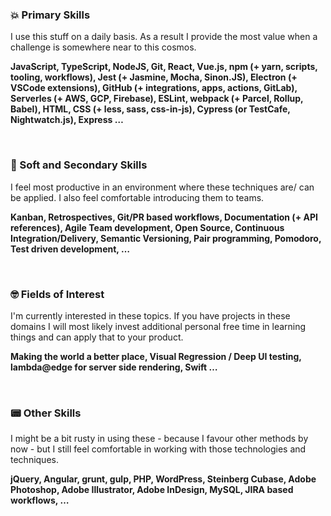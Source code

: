 
### 💥 Primary Skills

I use this stuff on a daily basis. As a result I provide the most value when a challenge is somewhere near to this cosmos.

**JavaScript, TypeScript, NodeJS, Git, React, Vue.js, npm (+ yarn, scripts, tooling, workflows), Jest (+ Jasmine, Mocha, Sinon.JS), Electron (+ VSCode extensions), GitHub (+ integrations, apps, actions, GitLab), Serverles (+ AWS, GCP, Firebase), ESLint, webpack (+ Parcel, Rollup, Babel), HTML, CSS (+ less, sass, css-in-js), Cypress (or TestCafe, Nightwatch.js), Express …**

<br />

### 🥈 Soft and Secondary Skills

I feel most productive in an environment where these techniques are/ can be applied. I also feel comfortable introducing them to teams.

**Kanban, Retrospectives, Git/PR based workflows, Documentation (+ API references), Agile Team development, Open Source, Continuous Integration/Delivery, Semantic Versioning, Pair programming, Pomodoro, Test driven development, …**

<br />

### 🤓 Fields of Interest

I'm currently interested in these topics. If you have projects in these
domains I will most likely invest additional personal free time in learning 
things and can apply that to your product.

**Making the world a better place, Visual Regression / Deep UI testing, lambda@edge for server side rendering, Swift …**

<br />

### 📟 Other Skills

I might be a bit rusty in using these - because I favour other methods by now - but I still feel comfortable in working with those technologies and techniques.

**jQuery, Angular, grunt, gulp, PHP, WordPress, Steinberg Cubase, Adobe Photoshop, Adobe Illustrator, Adobe InDesign, MySQL, JIRA based workflows, …**
